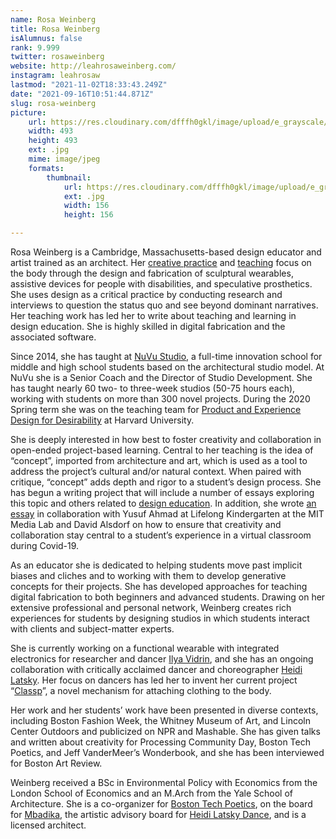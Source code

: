 ```yaml
---
name: Rosa Weinberg
title: Rosa Weinberg
isAlumnus: false
rank: 9.999
twitter: rosaweinberg
website: http://leahrosaweinberg.com/
instagram: leahrosaw
lastmod: "2021-11-02T18:33:43.249Z"
date: "2021-09-16T10:51:44.871Z"
slug: rosa-weinberg
picture:
    url: https://res.cloudinary.com/dfffh0gkl/image/upload/e_grayscale/v1629122118/rosa_de3699f2c8.jpg
    width: 493
    height: 493
    ext: .jpg
    mime: image/jpeg
    formats:
        thumbnail:
            url: https://res.cloudinary.com/dfffh0gkl/image/upload/e_grayscale/v1629122119/thumbnail_rosa_de3699f2c8.jpg
            ext: .jpg
            width: 156
            height: 156

---
```

Rosa Weinberg is a Cambridge, Massachusetts-based design educator and artist trained as an architect. Her [creative practice](http://www.leahrosaweinberg.com/work) and [teaching](http://www.leahrosaweinberg.com/teaching-portfolio) focus on the body through the design and fabrication of sculptural wearables, assistive devices for people with disabilities, and speculative prosthetics. She uses design as a critical practice by conducting research and interviews to question the status quo and see beyond dominant narratives. Her teaching work has led her to write about teaching and learning in design education. She is highly skilled in digital fabrication and the associated software.

Since 2014, she has taught at [NuVu Studio](https://cambridge.nuvustudio.com/?gclid=EAIaIQobChMI1uSc9vKr6QIV9Al9Ch1CsQPHEAAYASAAEgI71_D_BwE), a full-time innovation school for middle and high school students based on the architectural studio model. At NuVu she is a Senior Coach and the Director of Studio Development. She has taught nearly 60 two- to three-week studios (50-75 hours each), working with students on more than 300 novel projects. During the 2020 Spring term she was on the teaching team for [Product and Experience Design for Desirability](https://www.designsurvivor.com/) at Harvard University. 

She is deeply interested in how best to foster creativity and collaboration in open-ended project-based learning. Central to her teaching is the idea of “concept”, imported from architecture and art, which is used as a tool to address the project’s cultural and/or natural context. When paired with critique, “concept” adds depth and rigor to a student’s design process. She has begun a writing project that will include a number of essays exploring this topic and others related to [design education](https://uxdesign.cc/what-should-design-students-do-with-our-feedback-32aa215c53f7). In addition, she wrote [an essay](https://medium.com/mit-media-lab/designing-digital-workspaces-for-creativity-and-collaboration-in-online-project-based-courses-c978a4e9c0fd) in collaboration with Yusuf Ahmad at Lifelong Kindergarten at the MIT Media Lab and David Alsdorf on how to ensure that creativity and collaboration stay central to a student’s experience in a virtual classroom during Covid-19.

As an educator she is dedicated to helping students move past implicit biases and cliches and to working with them to develop generative concepts for their projects. She has developed approaches for teaching digital fabrication to both beginners and advanced students. Drawing on her extensive professional and personal network, Weinberg creates rich experiences for students by designing studios in which students interact with clients and subject-matter experts.

She is currently working on a functional wearable with integrated electronics for researcher and dancer [Ilya Vidrin](https://www.ilyavidrin.com/), and she has an ongoing collaboration with critically acclaimed dancer and choreographer [Heidi Latsky](https://heidilatskydance.org/). Her focus on dancers has led her to invent her current project “[Classp](http://www.leahrosaweinberg.com/work#/shimmer/)”, a novel mechanism for attaching clothing to the body. 

Her work and her students’ work have been presented in diverse contexts, including Boston Fashion Week, the Whitney Museum of Art, and Lincoln Center Outdoors and publicized on NPR and Mashable. She has given talks and written about creativity for Processing Community Day, Boston Tech Poetics, and Jeff VanderMeer’s Wonderbook, and she has been interviewed for Boston Art Review.

Weinberg received a BSc in Environmental Policy with Economics from the London School of Economics and an M.Arch from the Yale School of Architecture.  She is a co-organizer for [Boston Tech Poetics](http://techpoetics.com/), on the board for [Mbadika](https://mbadika.wordpress.com/), the artistic advisory board for [Heidi Latsky Dance](https://heidilatskydance.org/), and is a licensed architect.